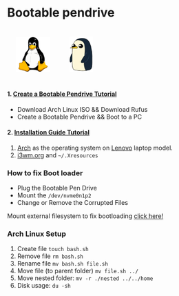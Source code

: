 # Bootable pendrive

<div style="display: block;">
    <img style='padding: 20px;' src='../assets/tux.png' width='80'/>
    <img style='padding: 20px;' src='../assets/gunter.webp' width='55'/>
</div>


#### 1. [Create a Bootable Pendrive Tutorial](https://www.youtube.com/watch?v=d5rquFPwh-Y&t=135s )
- Download Arch Linux ISO && Download Rufus
- Create a Bootable Pendrive && Boot to a PC

#### 2. [Installation Guide Tutorial](https://www.youtube.com/watch?v=d5rquFPwh-Y&t=135s)

1. [Arch](https://wiki.archlinux.org/) as the operating system on [Lenovo](https://wiki.archlinux.org/title/Lenovo_IdeaPad_Gaming_3) laptop model.
3. [i3wm.org](https://i3wm.org/docs/userguide.html)
and `~/.Xresources`

### How to fix Boot loader
- Plug the Bootable Pen Drive
- Mount the `/dev/nvme0n1p2`
- Change or Remove the Corrupted Files

Mount external filesystem to fix bootloading [click here!](https://www.youtube.com/watch?v=43dpS35Hzq8)

### Arch Linux Setup
1. Create file `touch bash.sh`
2. Remove file `rm bash.sh`
3. Rename file `mv bash.sh file.sh`
4. Move file (to parent folder) `mv file.sh ../`
5. Move nested folder: `mv -r ./nested ../../home`
6. Disk usage: `du -sh` 
